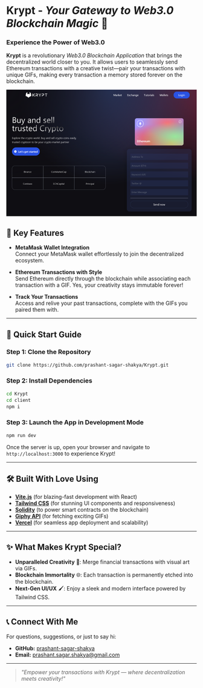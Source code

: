 # **Krypt** - *Your Gateway to Web3.0 Blockchain Magic* 🚀  

### **Experience the Power of Web3.0**  
**Krypt** is a revolutionary *Web3.0 Blockchain Application* that brings the decentralized world closer to you. It allows users to seamlessly send Ethereum transactions with a creative twist—pair your transactions with unique GIFs, making every transaction a memory stored forever on the blockchain.

<div align="center">

![Thumbnail](/image.png)

</div>


## **🌟 Key Features**  
- **MetaMask Wallet Integration**  
   Connect your MetaMask wallet effortlessly to join the decentralized ecosystem.  

- **Ethereum Transactions with Style**  
   Send Ethereum directly through the blockchain while associating each transaction with a GIF. Yes, your creativity stays immutable forever!  

- **Track Your Transactions**  
   Access and relive your past transactions, complete with the GIFs you paired them with.  

---

## **🚀 Quick Start Guide**  

### Step 1: Clone the Repository  
```bash  
git clone https://github.com/prashant-sagar-shakya/Krypt.git  
```  

### Step 2: Install Dependencies  
```bash  
cd Krypt
cd client
npm i
```  

### Step 3: Launch the App in Development Mode  
```bash  
npm run dev  
```  

Once the server is up, open your browser and navigate to `http://localhost:3000` to experience Krypt!  

---

## **🛠 Built With Love Using**  

- **[Vite.js](https://vitejs.dev/)** (for blazing-fast development with React)  
- **[Tailwind CSS](https://tailwindcss.com/)** (for stunning UI components and responsiveness)  
- **[Solidity](https://soliditylang.org/)** (to power smart contracts on the blockchain)  
- **[Giphy API](https://developers.giphy.com/)** (for fetching exciting GIFs)  
- **[Vercel](https://vercel.com/)** (for seamless app deployment and scalability)  

---

## **✨ What Makes Krypt Special?**  

- **Unparalleled Creativity** 🎨: Merge financial transactions with visual art via GIFs.  
- **Blockchain Immortality** 🌐: Each transaction is permanently etched into the blockchain.  
- **Next-Gen UI/UX** 🖌️: Enjoy a sleek and modern interface powered by Tailwind CSS.  

---

## **📞 Connect With Me**  

For questions, suggestions, or just to say hi:  

- **GitHub:** [prashant-sagar-shakya](https://github.com/prashant-sagar-shakya)  
- **Email:** [prashant.sagar.shakya@gmail.com](mailto:prashant.sagar.shakya@gmail.com)  

---

> *"Empower your transactions with Krypt — where decentralization meets creativity!"*
